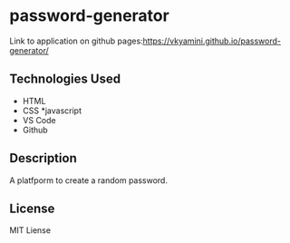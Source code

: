 # password-generator

Link to application on github pages:https://vkyamini.github.io/password-generator/ 

## Technologies Used

* HTML
* CSS
*javascript
* VS Code
* Github

## Description
A platfporm to create a random password.

## License

MIT Liense
